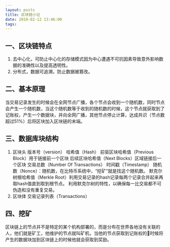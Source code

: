 ```yaml
---
layout: posts
title: 区块链小记
date: 2018-02-12 13:46:00
tags:
---
```

## 一、区块链特点
1. 去中心化，可防止中心化的存储模式因为中心遭遇不可抗因素导致意外影响数据的准确性以及提高透明性。
2. 分布式，数据可追溯，防止数据被篡改。

## 二、基本原理
当交易记录发生的时候会在全网节点广播，各个节点会收到一个随机数，同时节点会产生一个随机数，当这个随机数等于收到的随机数的时候，这个节点就获取到了记账权，产生一个数据块，并向全网广播，其他节点停止计算，达成共识（节点数超过51%）后将区块加入区块链的末端。
<!-- more -->

## 三、数据库块结构
1. 区块头
版本号（version）
哈希值（Hash）
前驱区块哈希值（Previous Block）用于链接前一个区块
后续区块哈希值（Next Blocks）区域链接后一个区块
交易总数（Number Of Transactions）
时间戳（Timestamp）
随机数（Nonce）：随机数，在比特币系统中，“挖矿”就是找这个随机数。
默克尔树根哈希值（Merkle Root）利用交易记录的hash记录每两个记录合并起来再取hash值直到取到根节点。
利用默克尔树的特性，以确保每一比交易都不可伪造和没有重复交易。
2. 区块体
交易记录列表（Transactions）

## 四、挖矿
区块链上的节点并不是特定的某个机构部署的，而是分布在世界各地没有关联的人，他们就是矿工，他维护的节点就叫矿机，当他的节点获取到记账权的时候将产生的数据块加到区块链上的时候他就会获取到奖励。
